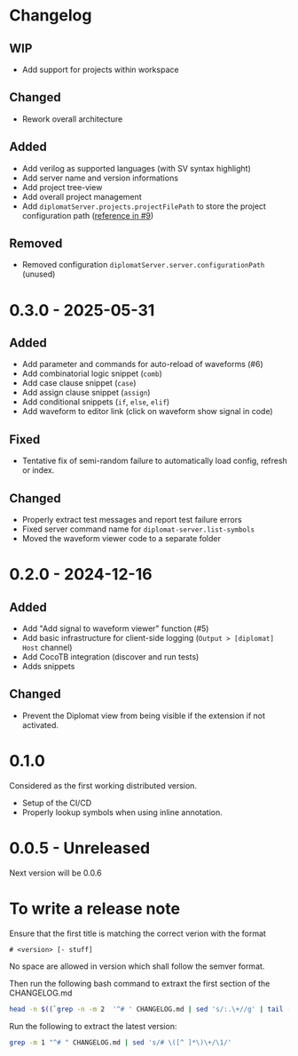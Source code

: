 # Changelog

## WIP

 - Add support for projects within workspace

## Changed

 - Rework overall architecture

## Added 

 - Add verilog as supported languages (with SV syntax highlight)
 - Add server name and version informations
 - Add project tree-view
 - Add overall project management
 - Add `diplomatServer.projects.projectFilePath` to store the project configuration path ([reference in #9](https://github.com/suzizecat/diplomat-vscode/issues/9#issuecomment-2962364667))

## Removed

 - Removed configuration `diplomatServer.server.configurationPath` (unused)



# 0.3.0 - 2025-05-31

## Added

 - Add parameter and commands for auto-reload of waveforms (#6)
 - Add combinatorial logic snippet (`comb`)
 - Add case clause snippet (`case`)
 - Add assign clause snippet (`assign`)
 - Add conditional snippets (`if`, `else`, `elif`)
 - Add waveform to editor link (click on waveform show signal in code)

## Fixed
 
 - Tentative fix of semi-random failure to automatically load config, refresh or index.

## Changed

 - Properly extract test messages and report test failure errors
 - Fixed server command name for `diplomat-server.list-symbols`
 - Moved the waveform viewer code to a separate folder


# 0.2.0 - 2024-12-16

## Added 
- Add "Add signal to waveform viewer" function (#5)
- Add basic infrastructure for client-side logging (`Output > [diplomat] Host` channel)
- Add CocoTB integration (discover and run tests)
- Adds snippets 

## Changed
- Prevent the Diplomat view from being visible if the extension if not activated.


# 0.1.0
Considered as the first working distributed version.

- Setup of the CI/CD
- Properly lookup symbols when using inline annotation.

# 0.0.5 - Unreleased
Next version will be 0.0.6

# To write a release note

Ensure that the first title is matching the correct verion with the format
```
# <version> [- stuff]
```
No space are allowed in version which shall follow the semver format.

Then run the following bash command to extraxt the first section of the CHANGELOG.md
```bash
head -n $((`grep -n -m 2  '^# ' CHANGELOG.md | sed 's/:.\+//g' | tail -n 1`-1)) CHANGELOG.md
```

Run the following to extract the latest version:
```bash
grep -m 1 "^# " CHANGELOG.md | sed 's/# \([^ ]*\)\+/\1/'
```
